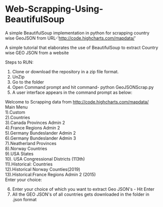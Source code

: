 # Web-Scrapping-Using-BeautifulSoup
A simple BeautifulSoup implementation in python for scrapping country wise GeoJSON from URL-'http://code.highcharts.com/mapdata/'

A simple tutorial that elaborates the use of BeautifulSoup to extract Country wise GEO JSON from a website

Steps to RUN:
1. Clone or download the repository in a zip file format.
2. UnZip 
3. Go to the folder
4. Open Command prompt and hit command- python GeoJSONScrap.py
5. A user interface appears in the command prompt as below:

  Welcome to Scrapping data from http://code.highcharts.com/mapdata/  
  Main Menu  
  1).Custom  
  2).Countries  
  3).Canada Provinces Admin 2  
  4).France Regions Admin 2  
  5).Germany Bundeslander Admin 2  
  6).Germany Bundeslander Admin 3  
  7).Neatherland Provinces  
  8).Norway Countries  
  9).USA States  
  10). USA Congressional Districts (113th)  
  11).Historical: Countries  
  12).Historical Norway Counties(2019)  
  13).Historical:France Regions Admin 2 (2015)  
  Enter your choice: 

6. Enter your choice of which you want to extract Geo JSON's - Hit Enter
7. All the GEO JSON's of all countries gets downloaded in the folder in .json format

